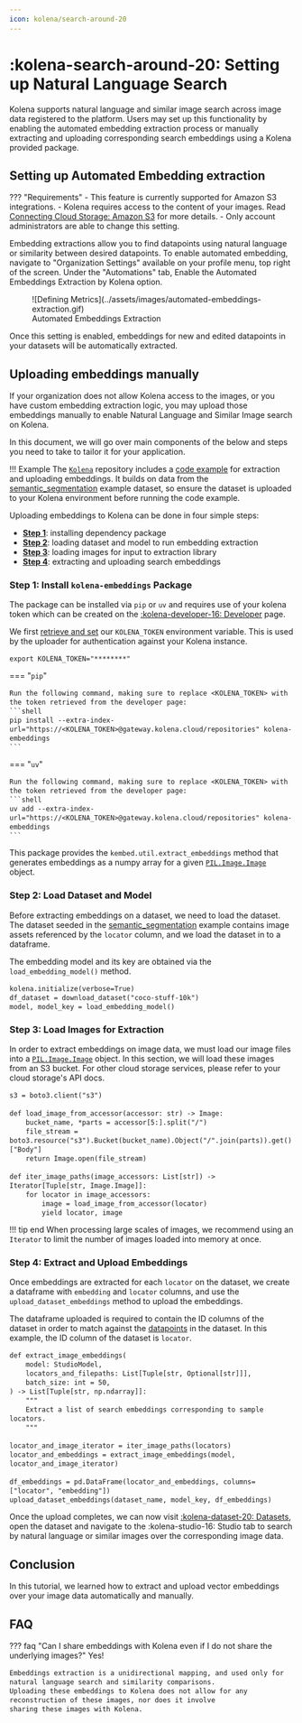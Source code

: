 ```yaml
---
icon: kolena/search-around-20
---
```


# :kolena-search-around-20: Setting up Natural Language Search

Kolena supports natural language and similar image search
across image data registered to the platform.
Users may set up this functionality by enabling the automated embedding extraction process
or manually extracting and uploading corresponding search embeddings using a Kolena provided package.

## Setting up Automated Embedding extraction

??? "Requirements"
    - This feature is currently supported for Amazon S3 integrations.
    - Kolena requires access to the content of your images.
    Read [Connecting Cloud Storage: Amazon S3](../connecting-cloud-storage/amazon-s3.md) for more details.
    - Only account administrators are able to change this setting.

Embedding extractions allow you to find datapoints using natural language or similarity between desired datapoints.
To enable automated embedding, navigate to "Organization Settings" available on your profile menu, top right of the screen.
Under the "Automations" tab, Enable the Automated Embeddings Extraction by Kolena option.

<figure markdown>
![Defining Metrics](../assets/images/automated-embeddings-extraction.gif)
<figcaption>Automated Embeddings Extraction</figcaption>
</figure>

Once this setting is enabled, embeddings for new and edited datapoints in your datasets will be automatically extracted.

## Uploading embeddings manually

If your organization does not allow Kolena access to the images, or you have custom embedding extraction logic,
 you may upload those embeddings manually to enable Natural Language and Similar Image search on Kolena.

In this document, we will go over main components of the below
and steps you need to take to tailor it for your application.

!!! Example
    The [`Kolena`](https://github.com/kolenaIO/kolena) repository includes a
    [code example](https://github.com/kolenaIO/kolena/tree/trunk/examples/dataset/search_embeddings) for
    extraction and uploading embeddings. It builds on data from the
    [semantic_segmentation](https://github.com/kolenaIO/kolena/tree/trunk/examples/dataset/semantic_segmentation)
    example dataset, so ensure the dataset is uploaded to your Kolena environment before running the code example.

Uploading embeddings to Kolena can be done in four simple steps:

- [**Step 1**](#step-1-install-kolena-embeddings-package): installing dependency package
- [**Step 2**](#step-2-load-dataset-and-model): loading dataset and model to run embedding extraction
- [**Step 3**](#step-3-load-images-for-extraction): loading images for input to extraction library
- [**Step 4**](#step-4-extract-and-upload-embeddings): extracting and uploading search embeddings

### Step 1: Install `kolena-embeddings` Package

The package can be installed via `pip` or `uv` and requires use of your kolena token which can be created
on the [:kolena-developer-16: Developer](https://app.kolena.com/redirect/developer) page.

We first [retrieve and set](../installing-kolena.md) our `KOLENA_TOKEN` environment variable.
This is used by the uploader for authentication against your Kolena instance.

```shell
export KOLENA_TOKEN="********"
```

=== "`pip`"

    Run the following command, making sure to replace <KOLENA_TOKEN> with the token retrieved from the developer page:
    ```shell
    pip install --extra-index-url="https://<KOLENA_TOKEN>@gateway.kolena.cloud/repositories" kolena-embeddings
    ```

=== "`uv`"

    Run the following command, making sure to replace <KOLENA_TOKEN> with the token retrieved from the developer page:
    ```shell
    uv add --extra-index-url="https://<KOLENA_TOKEN>@gateway.kolena.cloud/repositories" kolena-embeddings
    ```

This package provides the `kembed.util.extract_embeddings` method that generates
embeddings as a numpy array for a given [`PIL.Image.Image`](https://pillow.readthedocs.io/en/stable/reference/Image.html#PIL.Image.Image)
object.

### Step 2: Load Dataset and Model

Before extracting embeddings on a dataset, we need to load the dataset. The dataset
seeded in the [semantic_segmentation](https://github.com/kolenaIO/kolena/tree/trunk/examples/dataset/semantic_segmentation)
example contains image assets referenced by the `locator`
column, and we load the dataset in to a dataframe.

The embedding model and its key are obtained via the `load_embedding_model()` method.

```{.python .no-copy}
kolena.initialize(verbose=True)
df_dataset = download_dataset("coco-stuff-10k")
model, model_key = load_embedding_model()
```

### Step 3: Load Images for Extraction

In order to extract embeddings on image data, we must load our image files into a
[`PIL.Image.Image`](https://pillow.readthedocs.io/en/stable/reference/Image.html#PIL.Image.Image) object.
In this section, we will load these images from an S3 bucket.
For other cloud storage services, please refer to your cloud storage's API docs.

```{.python .no-copy}
s3 = boto3.client("s3")

def load_image_from_accessor(accessor: str) -> Image:
    bucket_name, *parts = accessor[5:].split("/")
    file_stream = boto3.resource("s3").Bucket(bucket_name).Object("/".join(parts)).get()["Body"]
    return Image.open(file_stream)

def iter_image_paths(image_accessors: List[str]) -> Iterator[Tuple[str, Image.Image]]:
    for locator in image_accessors:
        image = load_image_from_accessor(locator)
        yield locator, image
```

!!! tip end
    When processing large scales of images, we recommend using an `Iterator` to limit the number
    of images loaded into memory at once.

### Step 4: Extract and Upload Embeddings

Once embeddings are extracted for each `locator` on the dataset, we create a dataframe with
`embedding` and `locator` columns, and use the `upload_dataset_embeddings` method to upload
the embeddings.

The dataframe uploaded is required to contain the ID columns of the dataset in order to
match against the [datapoints](../dataset/core-concepts/index.md#datapoints) in the dataset.
In this example, the ID column of the dataset is `locator`.

```{.python .no-copy}
def extract_image_embeddings(
    model: StudioModel,
    locators_and_filepaths: List[Tuple[str, Optional[str]]],
    batch_size: int = 50,
) -> List[Tuple[str, np.ndarray]]:
    """
    Extract a list of search embeddings corresponding to sample locators.
    """

locator_and_image_iterator = iter_image_paths(locators)
locator_and_embeddings = extract_image_embeddings(model, locator_and_image_iterator)

df_embeddings = pd.DataFrame(locator_and_embeddings, columns=["locator", "embedding"])
upload_dataset_embeddings(dataset_name, model_key, df_embeddings)
```

Once the upload completes, we can now visit [:kolena-dataset-20: Datasets](https://app.kolena.com/redirect/datasets),
open the dataset and navigate to the <nobr>:kolena-studio-16: Studio</nobr> tab to search
by natural language or similar images over the corresponding image data.

## Conclusion

In this tutorial, we learned how to extract and upload vector embeddings over your image data automatically and manually.

## FAQ

??? faq "Can I share embeddings with Kolena even if I do not share the underlying images?"
    Yes!

    Embeddings extraction is a unidirectional mapping, and used only for natural language search and similarity comparisons.
    Uploading these embeddings to Kolena does not allow for any reconstruction of these images, nor does it involve
    sharing these images with Kolena.
